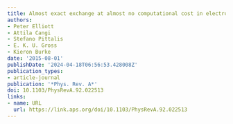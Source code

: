 ```yaml
---
title: Almost exact exchange at almost no computational cost in electronic structure
authors:
- Peter Elliott
- Attila Cangi
- Stefano Pittalis
- E. K. U. Gross
- Kieron Burke
date: '2015-08-01'
publishDate: '2024-04-18T06:56:53.428008Z'
publication_types:
- article-journal
publication: '*Phys. Rev. A*'
doi: 10.1103/PhysRevA.92.022513
links:
- name: URL
  url: https://link.aps.org/doi/10.1103/PhysRevA.92.022513
---
```

